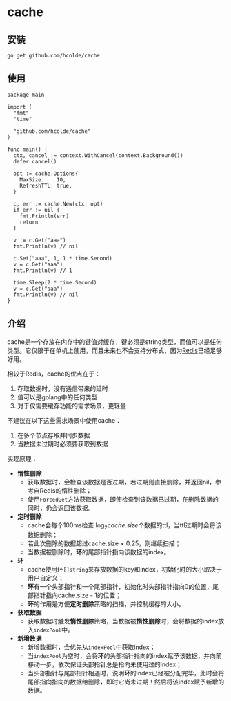 # cache



## 安装

```shell
go get github.com/hcolde/cache
```



## 使用

```golang
package main

import (
  "fmt"
  "time"

  "github.com/hcolde/cache"
)

func main() {
  ctx, cancel := context.WithCancel(context.Background())
  defer cancel()

  opt := cache.Options{
    MaxSize:    10,
    RefreshTTL: true,
  }

  c, err := cache.New(ctx, opt)
  if err != nil {
    fmt.Println(err)
    return
  }
  
  v := c.Get("aaa")
  fmt.Println(v) // nil
  
  c.Set("aaa", 1, 1 * time.Second)
  v = c.Get("aaa")
  fmt.Println(v) // 1
  
  time.Sleep(2 * time.Second)
  v = c.Get("aaa")
  fmt.Println(v) // nil
}
```



## 介绍

cache是一个存放在内存中的键值对缓存，键必须是string类型，而值可以是任何类型。它仅限于在单机上使用，而且未来也不会支持分布式，因为[Redis](https://github.com/redis/redis)已经足够好用。

相较于Redis，cache的优点在于：

1. 存取数据时，没有通信带来的延时
2. 值可以是golang中的任何类型
3. 对于仅需要缓存功能的需求场景，更轻量

不建议在以下这些需求场景中使用cache：

1. 在多个节点存取并同步数据
2. 当数据未过期时必须要获取到数据



实现原理：

* **惰性删除**
  * 获取数据时，会检查该数据是否过期，若过期则直接删除，并返回nil，参考自Redis的惰性删除；
  * 使用`ForcedGet`方法获取数据，即使检查到该数据已过期，在删除数据的同时，仍会返回该数据。
* **定时删除**
  * cache会每个100ms检查 $\log_2 cache.size$个数据的ttl，当ttl过期时会将该数据删除；
  * 若此次删除的数据超过cache.size $\times$ 0.25，则继续扫描；
  * 当数据被删除时，**环**的尾部指针指向该数据的index。
* **环**
  * cache使用环`[]string`来存放数据的key和index，初始化时的大小取决于用户自定义；
  * **环**有一个头部指针和一个尾部指针，初始化时头部指针指向0的位置，尾部指针指向cache.size - 1的位置；
  * **环**的作用是方便**定时删除**策略的扫描，并控制缓存的大小。
* **获取数据**
  * 获取数据时触发**惰性删除**策略，当数据被**惰性删除**时，会将数据的index放入`indexPool`中。
* **新增数据**
  * 新增数据时，会优先从`indexPool`中获取index；
  * 当`indexPool`为空时，会将**环**的头部指针指向的index赋予该数据，并向前移动一步，依次保证头部指针总是指向未使用过的index；
  * 当头部指针与尾部指针相遇时，说明**环**的index已经被分配完毕，此时会将尾部指向指向的数据给删除，即时它尚未过期！然后将该index赋予新增的数据。

